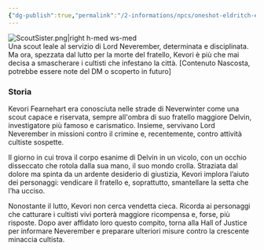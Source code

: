 ```yaml
---
{"dg-publish":true,"permalink":"/2-informations/npcs/oneshot-eldritch-eye/kevori-fearnehart/","noteIcon":""}
---
```


![ScoutSister.png|right h-med ws-med](/img/user/Assets/ScoutSister.png)  
Una scout leale al servizio di Lord Neverember, determinata e disciplinata. Ma ora, spezzata dal lutto per la morte del fratello, Kevori è più che mai decisa a smascherare i cultisti che infestano la città.
[Contenuto Nascosta, potrebbe essere note del DM o scoperto in futuro]
### Storia

Kevori Fearnehart era conosciuta nelle strade di Neverwinter come una scout capace e riservata, sempre all'ombra di suo fratello maggiore Delvin, investigatore più famoso e carismatico. Insieme, servivano Lord Neverember in missioni contro il crimine e, recentemente, contro attività cultiste sospette.

Il giorno in cui trova il corpo esanime di Delvin in un vicolo, con un occhio disseccato che rotola dalla sua mano, il suo mondo crolla. Straziata dal dolore ma spinta da un ardente desiderio di giustizia, Kevori implora l’aiuto dei personaggi: vendicare il fratello e, soprattutto, smantellare la setta che l’ha ucciso.

Nonostante il lutto, Kevori non cerca vendetta cieca. Ricorda ai personaggi che catturare i cultisti vivi porterà maggiore ricompensa e, forse, più risposte. Dopo aver affidato loro questo compito, torna alla Hall of Justice per informare Neverember e preparare ulteriori misure contro la crescente minaccia cultista.
